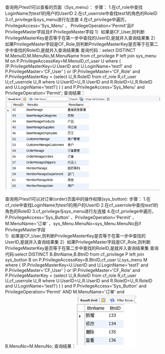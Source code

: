 查询用户test1可以查看的页面（Sys_menu）：
步骤：
1.在cf_role中查找LoginName为test1的用户的UserID
2.在cf_userrole中查找test1的角色的RoleID
3.cf_privilege与sys_menu进行左连接
4.在cf_privilege中遍历， PrivilegeAccess='Sys_Menu' 、 PrivilegeOperation='Permit'且if PrivilegeMaster字段且if PrivilegeMaster字段
  1）如果是CF_User,则判断PrivilegeMasterKey是否等于在第一步中查找的UserID,是就并入查询结果集
  2）如果PrivilegeMaster字段是CF_Role,则判断PrivilegeMasterKey是否等于在第二步中查找的RoleID,是就并入查询结果集
查询代码：select DISTINCT M.MenuID,M.MenuNo,M.MenuName from cf_privilege P left join sys_menu M 
on P.PrivilegeAccessKey=M.MenuID,cf_user U 
where ( (P.PrivilegeMasterKey=U.UserID and U.LoginName='test1' and P.PrivilegeMaster='CF_User' ) or (P.PrivilegeMaster='CF_Role' and P.PrivilegeMasterKey = (select U_R.RoleID from cf_role R,cf_user U,cf_userrole U_R where U.UserID=U_R.UserID and R.RoleID=U_R.RoleID and U.LoginName='test1') ) ) and P.PrivilegeAccess='Sys_Menu' and PrivilegeOperation='Permit';
查询结果：
![h](https://github.com/yt09143681/xtsql/blob/master/1.jpg)



查询用户test1可以对订单(order)页面中的操作权限(sys_button):
步骤：
1.在cf_role中查找LoginName为test1的用户的UserID
2.在cf_userrole中查找test1的角色的RoleID
3.cf_privilege与sys_menu进行左连接
4.在cf_privilege中遍历，P.PrivilegeAccess='Sys_Button' 、PrivilegeOperation='Permit' 、M.MenuName='订单' 、sys_Menu.MenuNo=sys_Menu.MenuNo且if PrivilegeMaster字段   
  1）如果是CF_User,则判断PrivilegeMasterKey是否等于在第一步中查找的UserID,是就并入查询结果集
  2）如果PrivilegeMaster字段是CF_Role,则判断PrivilegeMasterKey是否等于在第二步中查找的RoleID,是就并入查询结果集
查询代码:select DISTINCT B.BtnName,B.BtnID from cf_privilege P left join sys_button B 
on P.PrivilegeAccessKey=B.BtnID,cf_user U,sys_menu M 
where ( (P.PrivilegeMasterKey=U.UserID and U.LoginName='test1' and P.PrivilegeMaster='CF_User' ) or (P.PrivilegeMaster='CF_Role' and P.PrivilegeMasterKey = (select U_R.RoleID from cf_role R,cf_user U,cf_userrole U_R where U.UserID=U_R.UserID and R.RoleID=U_R.RoleID and U.LoginName='test1') ) ) and P.PrivilegeAccess='Sys_Button' and PrivilegeOperation='Permit' AND M.MenuName='订单' and B.MenuNo=M.MenuNo;
查询结果：
![h](https://github.com/yt09143681/xtsql/blob/master/2.jpg)
